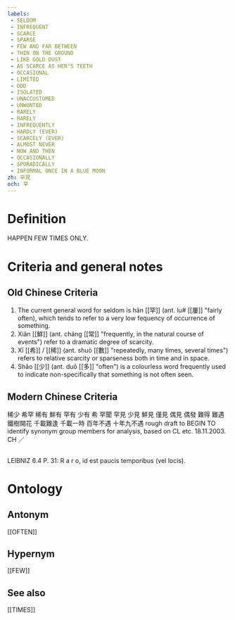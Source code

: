 ```yaml
---
labels: 
 - SELDOM
 - INFREQUENT
 - SCARCE
 - SPARSE
 - FEW AND FAR BETWEEN
 - THIN ON THE GROUND
 - LIKE GOLD DUST
 - AS SCARCE AS HEN'S TEETH
 - OCCASIONAL
 - LIMITED
 - ODD
 - ISOLATED
 - UNACCUSTOMED
 - UNWONTED
 - RARELY
 - RARELY
 - INFREQUENTLY
 - HARDLY (EVER)
 - SCARCELY (EVER)
 - ALMOST NEVER
 - NOW AND THEN
 - OCCASIONALLY
 - SPORADICALLY
 - INFORMAL ONCE IN A BLUE MOON
zh: 罕見
och: 罕
---
```


# Definition
HAPPEN FEW TIMES ONLY.
# Criteria and general notes
## Old Chinese Criteria
1. The current general word for seldom is hǎn [[罕]] (ant. lu# [[屢]] "fairly often), which tends to refer to a very low fequency of occurrence of something.
2. Xiǎn [[鮮]] (ant. cháng [[常]] "frequently, in the natural course of events") refer to a dramatic degree of scarcity.
3. Xī [[希]] / [[稀]] (ant. shuò [[數]] "repeatedly, many times, several times") refers to relative scarcity or sparseness both in time and in space.
4. Shǎo [[少]] (ant. duō [[多]] "often") is a colourless word frequently used to indicate non-specifically that something is not often seen.
## Modern Chinese Criteria
稀少
希罕
稀有
鮮有
罕有
少有
希
罕聞
罕見
少見
鮮見
僅見
偶見
偶發
難得
難遇
鐵樹開花
千載難逢
千載一時
百年不遇
十年九不遇
rough draft to BEGIN TO identify synonym group members for analysis, based on CL etc. 18.11.2003. CH ／
## 
LEIBNIZ 6.4 P. 31: R a r o, id est paucis temporibus (vel locis).
# Ontology

## Antonym
[[OFTEN]]
## Hypernym
[[FEW]]
## See also
[[TIMES]]